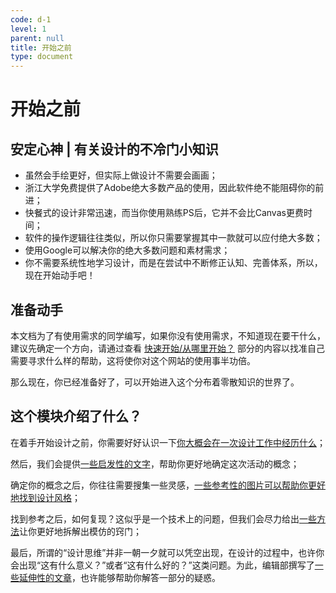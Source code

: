 ```yaml
---
code: d-1
level: 1
parent: null
title: 开始之前
type: document
---
```


# 开始之前

## 安定心神 | 有关设计的不冷门小知识

- 虽然会手绘更好，但实际上做设计不需要会画画；
- 浙江大学免费提供了Adobe绝大多数产品的使用，因此软件绝不能阻碍你的前进；
- 快餐式的设计非常迅速，而当你使用熟练PS后，它并不会比Canvas更费时间；
- 软件的操作逻辑往往类似，所以你只需要掌握其中一款就可以应付绝大多数；
- 使用Google可以解决你的绝大多数问题和素材需求；
- 你不需要系统性地学习设计，而是在尝试中不断修正认知、完善体系，所以，现在开始动手吧！

## 准备动手

本文档为了有使用需求的同学编写，如果你没有使用需求，不知道现在要干什么，建议先确定一个方向，请通过查看 [快速开始/从哪里开始？](/tutorials/快速开始#从哪里开始？) 部分的内容以找准自己需要寻求什么样的帮助，这将使你对这个网站的使用事半功倍。

那么现在，你已经准备好了，可以开始进入这个分布着零散知识的世界了。

## 这个模块介绍了什么？

在着手开始设计之前，你需要好好认识一下[你大概会在一次设计工作中经历什么](/documents/开始之前/工作流与项目规划)；

然后，我们会提供[一些启发性的文字](/documents/开始之前/母题与概念)，帮助你更好地确定这次活动的概念；

确定你的概念之后，你往往需要搜集一些灵感，[一些参考性的图片可以帮助你更好地找到设计风格](/documents/开始之前/灵感)；

找到参考之后，如何复现？这似乎是一个技术上的问题，但我们会尽力给出[一些方法](/documents/开始之前/模仿与复刻)让你更好地拆解出模仿的窍门；

最后，所谓的“设计思维”并非一朝一夕就可以凭空出现，在设计的过程中，也许你会出现“这有什么意义？”或者“这有什么好的？”这类问题。为此，编辑部撰写了[一些延伸性的文章](/documents/开始之前/你还可以知道)，也许能够帮助你解答一部分的疑惑。